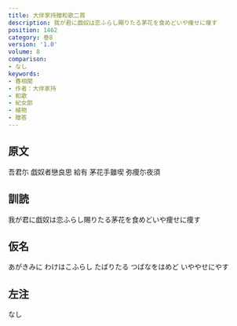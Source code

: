 ```yaml
---
title: 大伴家持贈和歌二首
description: 我が君に戯奴は恋ふらし賜りたる茅花を食めどいや痩せに痩す
position: 1462
category: 巻8
version: '1.0'
volume: 8
comparison:
- なし
keywords:
- 春相聞
- 作者：大伴家持
- 和歌
- 紀女郎
- 植物
- 贈答
---
```


## 原文

吾君尓 戯奴者戀良思 給有 茅花手雖喫 弥痩尓夜須

## 訓読

我が君に戯奴は恋ふらし賜りたる茅花を食めどいや痩せに痩す

## 仮名

あがきみに わけはこふらし たばりたる つばなをはめど いややせにやす

## 左注

なし
